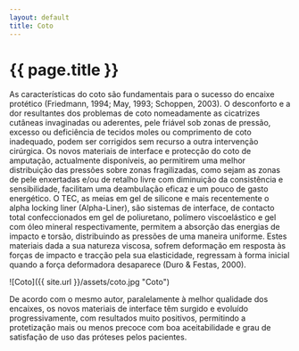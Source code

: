 ```yaml
---
layout: default
title: Coto
---
```


#  {{ page.title }}

As características do coto são fundamentais para o sucesso do encaixe protético (Friedmann, 1994; May, 1993; Schoppen, 2003). O desconforto e a dor resultantes dos problemas de coto nomeadamente as cicatrizes cutâneas invaginadas ou aderentes, pele friável sob zonas de pressão, excesso ou deficiência de tecidos moles ou comprimento de coto inadequado, podem ser corrigidos sem recurso a outra intervenção cirúrgica. Os novos materiais de interface e protecção do coto de amputação, actualmente disponíveis, ao permitirem uma melhor distribuição das pressões sobre zonas fragilizadas, como sejam as zonas de pele enxertadas e/ou de retalho livre com diminuição da consistência e sensibilidade, facilitam uma deambulação eficaz e um pouco de gasto energético.
O TEC, as meias em gel de silicone e mais recentemente o alpha locking liner (Alpha-Liner), são sistemas de interface, de contacto total confeccionados em gel de poliuretano, polímero viscoelástico e gel com óleo mineral respectivamente, permitem a absorção das energias de impacto e torsão, distribuindo as pressões de uma maneira uniforme.
Estes materiais dada a sua natureza viscosa, sofrem deformação em resposta às forças de impacto e tracção pela sua elasticidade, regressam à forma inicial quando a força deformadora desaparece (Duro & Festas, 2000).

![Coto]({{ site.url }}/assets/coto.jpg "Coto")

De acordo com o mesmo autor, paralelamente à melhor qualidade dos encaixes, os novos materiais de interface têm surgido e evoluído progressivamente, com resultados muito positivos, permitindo a protetização mais ou menos precoce com boa aceitabilidade e grau de satisfação de uso das próteses pelos pacientes.
